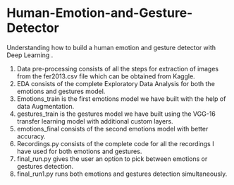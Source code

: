 # Human-Emotion-and-Gesture-Detector
Understanding how to build a human emotion and gesture detector with Deep Learning .

1. Data pre-processing consists of all the steps for extraction of images from the fer2013.csv file which can be obtained from Kaggle.
2. EDA consists of the complete Exploratory Data Analysis for both the emotions and gestures model. 
3. Emotions_train is the first emotions model we have built with the help of data Augmentation.
4. gestures_train is the gestures model we have built using the VGG-16 transfer learning model with additional custom layers.
5. emotions_final consists of the second emotions model with better accuracy.
6. Recordings.py consists of the complete code for all the recordings I have used for both emotions and gestures.
7. final_run.py gives the user an option to pick between emotions or gestures detection.
9. final_run1.py runs both emotions and gestures detection simultaneously.
